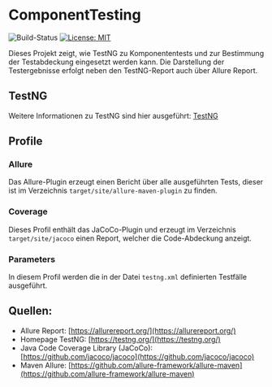 # ComponentTesting
![Build-Status](https://github.com/mflingelli/ComponentTesting/actions/workflows/maven.yml/badge.svg)
[![License: MIT](https://img.shields.io/badge/License-MIT-blue.svg)](https://opensource.org/licenses/MIT)

Dieses Projekt zeigt, wie TestNG zu Komponententests und zur Bestimmung der Testabdeckung eingesetzt werden kann. 
Die Darstellung der Testergebnisse erfolgt neben den TestNG-Report auch über Allure Report.

## TestNG

Weitere Informationen zu TestNG sind hier ausgeführt: [TestNG](doc/TestNG.md)

## Profile

### Allure

Das Allure-Plugin erzeugt einen Bericht über alle ausgeführten Tests, dieser ist im Verzeichnis
```target/site/allure-maven-plugin``` zu finden.

### Coverage

Dieses Profil enthält das JaCoCo-Plugin und erzeugt im Verzeichnis ```target/site/jacoco``` einen Report, 
welcher die Code-Abdeckung anzeigt.

### Parameters

In diesem Profil werden die in der Datei ```testng.xml``` definierten Testfälle ausgeführt.

## Quellen:

* Allure Report: [https://allurereport.org/](https://allurereport.org/)
* Homepage TestNG: [https://testng.org/](https://testng.org/)
* Java Code Coverage Library (JaCoCo): [https://github.com/jacoco/jacoco](https://github.com/jacoco/jacoco)
* Maven Allure: [https://github.com/allure-framework/allure-maven](https://github.com/allure-framework/allure-maven)
